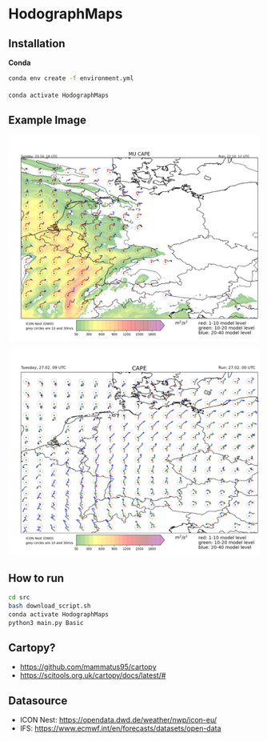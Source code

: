 # HodographMaps

## Installation

**Conda**

```bash
conda env create -f environment.yml

conda activate HodographMaps
```


## Example Image

![Example](images/example.png)

![Example](images/hodographmap_ce_9.png)


## How to run

```bash
cd src
bash download_script.sh
conda activate HodographMaps
python3 main.py Basic
```

## Cartopy?

- https://github.com/mammatus95/cartopy
- https://scitools.org.uk/cartopy/docs/latest/#

## Datasource
- ICON Nest: https://opendata.dwd.de/weather/nwp/icon-eu/
- IFS: https://www.ecmwf.int/en/forecasts/datasets/open-data
